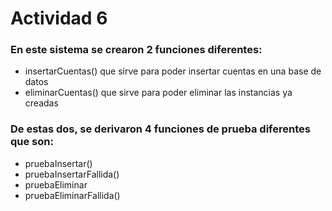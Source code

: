 # Actividad 6

### En este sistema se crearon 2 funciones diferentes:

- insertarCuentas() que sirve para poder insertar cuentas en una base de datos
- eliminarCuentas() que sirve para poder eliminar las instancias ya creadas

### De estas dos, se derivaron 4 funciones de prueba diferentes que son:

- pruebaInsertar()
- pruebaInsertarFallida()
- pruebaEliminar
- pruebaEliminarFallida()

